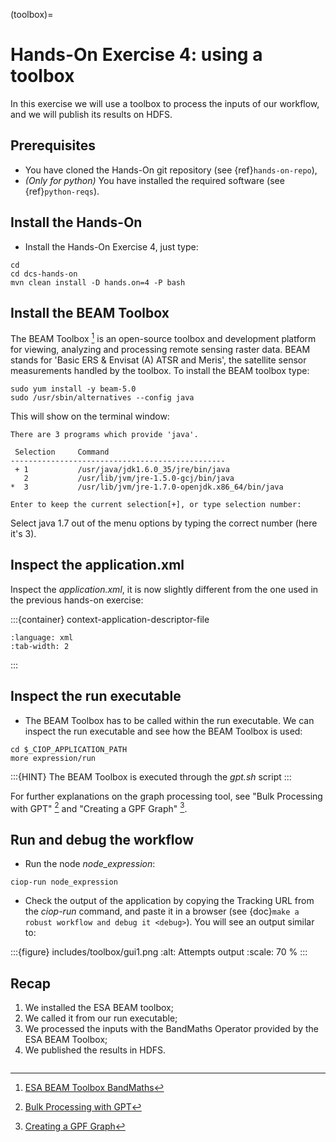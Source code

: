 (toolbox)=

# Hands-On Exercise 4: using a toolbox

In this exercise we will use a toolbox to process the inputs of our workflow, and we will publish its results on HDFS.

## Prerequisites

- You have cloned the Hands-On git repository (see {ref}`hands-on-repo`),
- *(Only for python)* You have installed the required software (see {ref}`python-reqs`).

## Install the Hands-On

- Install the Hands-On Exercise 4, just type:

```console
cd
cd dcs-hands-on
mvn clean install -D hands.on=4 -P bash
```

## Install the BEAM Toolbox

The BEAM Toolbox [^f1] is an open-source toolbox and development platform for viewing, analyzing and processing remote sensing raster data.
BEAM stands for 'Basic ERS & Envisat (A) ATSR and Meris', the satellite sensor measurements handled by the toolbox.
To install the BEAM toolbox type:

```console
sudo yum install -y beam-5.0
sudo /usr/sbin/alternatives --config java
```

This will show on the terminal window:

```console-output
There are 3 programs which provide 'java'.

 Selection     Command
------------------------------------------------
 + 1           /usr/java/jdk1.6.0_35/jre/bin/java
   2           /usr/lib/jvm/jre-1.5.0-gcj/bin/java
*  3           /usr/lib/jvm/jre-1.7.0-openjdk.x86_64/bin/java

Enter to keep the current selection[+], or type selection number:
```

Select java 1.7 out of the menu options by typing the correct number (here it's 3).

## Inspect the application.xml

Inspect the *application.xml*, it is now slightly different from the one used in the previous hands-on exercise:

:::{container} context-application-descriptor-file
```{literalinclude} src/dcs-hands-on/src/main/app-resources/hands-on-4/application.xml
:language: xml
:tab-width: 2
```
:::

## Inspect the run executable

- The BEAM Toolbox has to be called within the run executable. We can inspect the run executable and see how the BEAM Toolbox is used:

```console
cd $_CIOP_APPLICATION_PATH
more expression/run
```

:::{HINT}
The BEAM Toolbox is executed through the *gpt.sh* script
:::

For further explanations on the graph processing tool, see "Bulk Processing with GPT" [^f2] and "Creating a GPF Graph" [^f3].

## Run and debug the workflow

- Run the node *node_expression*:

```console
ciop-run node_expression
```

- Check the output of the application by copying the Tracking URL from the *ciop-run* command, and paste it in a browser (see {doc}`make a robust workflow and debug it <debug>`). You will see an output similar to:

:::{figure} includes/toolbox/gui1.png
:alt: Attempts output
:scale: 70 %
:::

## Recap

1. We installed the ESA BEAM toolbox;
2. We called it from our run executable;
3. We processed the inputs with the BandMaths Operator provided by the ESA BEAM Toolbox;
4. We published the results in HDFS.

```{rubric} Footnotes
```

[^f1]: [ESA BEAM Toolbox BandMaths](http://www.brockmann-consult.de/beam/doc/help/gpf/org_esa_beam_gpf_operators_standard_BandMathsOp.html)

[^f2]: [Bulk Processing with GPT](http://www.brockmann-consult.de/beam-wiki/display/BEAM/Bulk+Processing+with+GPT)

[^f3]: [Creating a GPF Graph](http://www.brockmann-consult.de/beam-wiki/display/BEAM/Creating+a+GPF+Graph)
